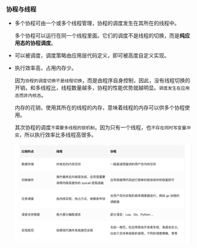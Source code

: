 <!--
 * @Author: your name
 * @Date: 2020-03-29 11:52:50
 * @LastEditTime: 2020-03-30 18:06:59
 * @LastEditors: Please set LastEditors
 * @Description: In User Settings Edit
 * @FilePath: /backend-series/Golang/goroutine.md
 -->

### 协程与线程

- 多个协程可由一个或多个线程管理，协程的调度发生在其所在的线程中。
  
  多个协程可以运行在同一个线程里面。它们的调度不是线程的切换，而是**纯应用态的协程调度**。
- 可以被调度，调度策略由应用层代码定义，即可被高度自定义实现。
- 执行效率高，占用内存少。
  
  因为`协程的调度切换不是线程切换`，而是由程序自身控制，因此，没有线程切换的开销，和多线程比，线程数量越多，协程的性能优势就越明显。`调度发生在应用态而非内核态`。

  内存的花销，使用其所在的线程的内存，意味着线程的内存可以供多个协程使用。

  其次协程的调度`不需要多线程的锁机制`，因为只有一个线程，也`不存在同时写变量冲突`，所以执行效率比多线程高很多。

  ![](/Golang/goroutine&thread.png)
 


